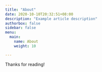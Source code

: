 ```yaml
---
title: "About"
date: 2020-10-10T20:32:51+08:00
description: "Example article description"
authorbox: false
sidebar: false
menu: 
  main:
    name: About
    weight: 10

---
```




Thanks for reading!